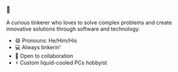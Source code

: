 ### 👋

A curious tinkerer who loves to solve complex problems and create innovative solutions through software and technology.

- 😄 Pronouns: He/Him/His
- 💻 Always tinkerin'
- 🤝 Open to collaboration
- ⚡  Custom liquid-cooled PCs hobbyist


<!--
**llam722/llam722** is a ✨ _special_ ✨ repository because its `README.md` (this file) appears on your GitHub profile.

Here are some ideas to get you started:

- 🤔 I’m looking for help with ...
- 💬 Ask me about ...

-->
